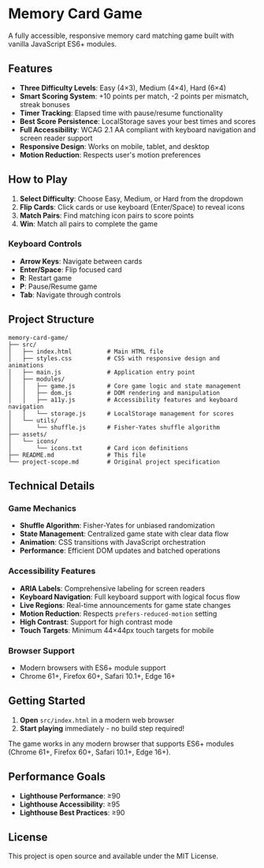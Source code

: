 # Memory Card Game

A fully accessible, responsive memory card matching game built with vanilla JavaScript ES6+ modules.

## Features

- **Three Difficulty Levels**: Easy (4×3), Medium (4×4), Hard (6×4)
- **Smart Scoring System**: +10 points per match, -2 points per mismatch, streak bonuses
- **Timer Tracking**: Elapsed time with pause/resume functionality
- **Best Score Persistence**: LocalStorage saves your best times and scores
- **Full Accessibility**: WCAG 2.1 AA compliant with keyboard navigation and screen reader support
- **Responsive Design**: Works on mobile, tablet, and desktop
- **Motion Reduction**: Respects user's motion preferences

## How to Play

1. **Select Difficulty**: Choose Easy, Medium, or Hard from the dropdown
2. **Flip Cards**: Click cards or use keyboard (Enter/Space) to reveal icons
3. **Match Pairs**: Find matching icon pairs to score points
4. **Win**: Match all pairs to complete the game

### Keyboard Controls

- **Arrow Keys**: Navigate between cards
- **Enter/Space**: Flip focused card
- **R**: Restart game
- **P**: Pause/Resume game
- **Tab**: Navigate through controls

## Project Structure

```
memory-card-game/
├── src/
│   ├── index.html          # Main HTML file
│   ├── styles.css          # CSS with responsive design and animations
│   ├── main.js             # Application entry point
│   ├── modules/
│   │   ├── game.js         # Core game logic and state management
│   │   ├── dom.js          # DOM rendering and manipulation
│   │   ├── a11y.js         # Accessibility features and keyboard navigation
│   │   └── storage.js      # LocalStorage management for scores
│   └── utils/
│       └── shuffle.js      # Fisher-Yates shuffle algorithm
├── assets/
│   └── icons/
│       └── icons.txt       # Card icon definitions
├── README.md               # This file
└── project-scope.md        # Original project specification
```

## Technical Details

### Game Mechanics
- **Shuffle Algorithm**: Fisher-Yates for unbiased randomization
- **State Management**: Centralized game state with clear data flow
- **Animation**: CSS transitions with JavaScript orchestration
- **Performance**: Efficient DOM updates and batched operations

### Accessibility Features
- **ARIA Labels**: Comprehensive labeling for screen readers
- **Keyboard Navigation**: Full keyboard support with logical focus flow
- **Live Regions**: Real-time announcements for game state changes
- **Motion Reduction**: Respects `prefers-reduced-motion` setting
- **High Contrast**: Support for high contrast mode
- **Touch Targets**: Minimum 44×44px touch targets for mobile

### Browser Support
- Modern browsers with ES6+ module support
- Chrome 61+, Firefox 60+, Safari 10.1+, Edge 16+

## Getting Started

1. **Open** `src/index.html` in a modern web browser
2. **Start playing** immediately - no build step required!

The game works in any modern browser that supports ES6+ modules (Chrome 61+, Firefox 60+, Safari 10.1+, Edge 16+).

## Performance Goals

- **Lighthouse Performance**: ≥90
- **Lighthouse Accessibility**: ≥95  
- **Lighthouse Best Practices**: ≥90

## License

This project is open source and available under the MIT License.
